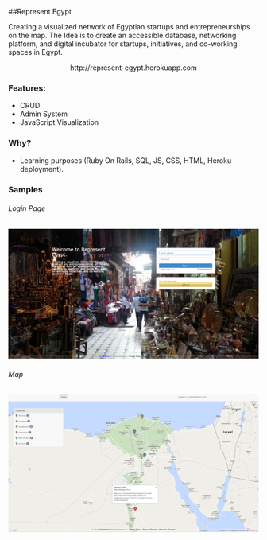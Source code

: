 ##Represent Egypt

Creating a visualized network of Egyptian startups and entrepreneurships on the map. The Idea is to create an accessible database, networking platform, and digital incubator for startups, initiatives, and co-working spaces in Egypt.

<p align="center">
  http://represent-egypt.herokuapp.com
</p>

### Features:
* CRUD
* Admin System
* JavaScript Visualization

### Why?
* Learning purposes (Ruby On Rails, SQL, JS, CSS, HTML, Heroku deployment).

### Samples
###### Login Page
![Sample](https://raw.githubusercontent.com/Saftophobia/Represent-Egypt/master/app/assets/images/readme/start.png)
###### Map
![Sample](https://raw.githubusercontent.com/Saftophobia/Represent-Egypt/master/app/assets/images/readme/map.png)
